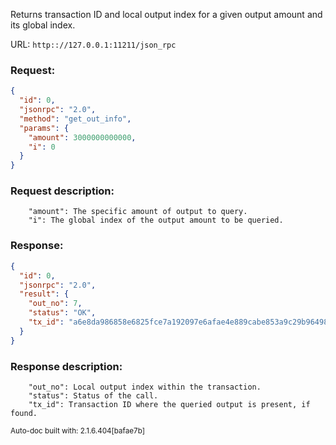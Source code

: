 Returns transaction ID and local output index for a given output amount and its global index.

URL: ```http:://127.0.0.1:11211/json_rpc```
### Request: 
```json
{
  "id": 0,
  "jsonrpc": "2.0",
  "method": "get_out_info",
  "params": {
    "amount": 3000000000000,
    "i": 0
  }
}
```
### Request description: 
```
    "amount": The specific amount of output to query.
    "i": The global index of the output amount to be queried.

```
### Response: 
```json
{
  "id": 0,
  "jsonrpc": "2.0",
  "result": {
    "out_no": 7,
    "status": "OK",
    "tx_id": "a6e8da986858e6825fce7a192097e6afae4e889cabe853a9c29b964985b23da8"
  }
}
```
### Response description: 
```
    "out_no": Local output index within the transaction.
    "status": Status of the call.
    "tx_id": Transaction ID where the queried output is present, if found.

```
<sub>Auto-doc built with: 2.1.6.404[bafae7b]</sub>